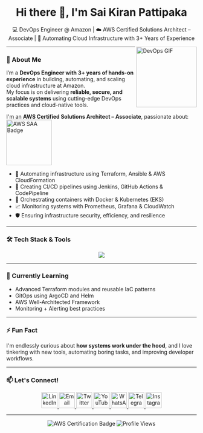 <h1 align="center">Hi there 👋, I'm Sai Kiran Pattipaka</h1>

<p align="center">
💻 DevOps Engineer @ Amazon | ☁️ AWS Certified Solutions Architect – Associate | 🔧 Automating Cloud Infrastructure with 3+ Years of Experience
</p>

<img align="right" src="https://www.zartis.com/wp-content/uploads/2024/02/continuous-devops-cycle.gif" height="160" alt="DevOps GIF"/>

---

### 🚀 About Me

I’m a **DevOps Engineer with 3+ years of hands-on experience** in building, automating, and scaling cloud infrastructure at Amazon.  
My focus is on delivering **reliable, secure, and scalable systems** using cutting-edge DevOps practices and cloud-native tools.

I'm an **AWS Certified Solutions Architect – Associate**, passionate about:
<img src="https://d1.awsstatic.com/training-and-certification/Certification%20Badges/AWS-Certified_Solutions-Architect_Associate_512x512.png" width="120" alt="AWS SAA Badge"/>

- 🧠 Automating infrastructure using Terraform, Ansible & AWS CloudFormation  
- 🚀 Creating CI/CD pipelines using Jenkins, GitHub Actions & CodePipeline  
- 🐳 Orchestrating containers with Docker & Kubernetes (EKS)  
- 📈 Monitoring systems with Prometheus, Grafana & CloudWatch  
- 🛡️ Ensuring infrastructure security, efficiency, and resilience

---

### 🛠️ Tech Stack & Tools

<div align="center">
  <img src="https://skillicons.dev/icons?i=linux,bash,git,github,gitlab,jenkins,ansible,terraform,docker,kubernetes,aws,py" />
</div>

---

### 🌱 Currently Learning

- Advanced Terraform modules and reusable IaC patterns  
- GitOps using ArgoCD and Helm  
- AWS Well-Architected Framework  
- Monitoring + Alerting best practices  

---

### ⚡ Fun Fact

I'm endlessly curious about **how systems work under the hood**, and I love tinkering with new tools, automating boring tasks, and improving developer workflows.

---

### 📫 Let's Connect!

<div align="center">
  <a href="https://linkedin.com/in/saikiranpattipaka" target="_blank">
    <img src="https://raw.githubusercontent.com/maurodesouza/profile-readme-generator/master/src/assets/icons/social/linkedin/default.svg" width="42" alt="LinkedIn" />
  </a>
  <a href="mailto:saikiranpattipaka@outlook.com" target="_blank">
    <img src="https://raw.githubusercontent.com/maurodesouza/profile-readme-generator/master/src/assets/icons/social/gmail/default.svg" width="42" alt="Email" />
  </a>
  <a href="https://twitter.com/yourhandle" target="_blank">
    <img src="https://raw.githubusercontent.com/maurodesouza/profile-readme-generator/master/src/assets/icons/social/twitter/default.svg" width="42" alt="Twitter" />
  </a>
  <a href="https://www.youtube.com/channel/yourchannel" target="_blank">
    <img src="https://raw.githubusercontent.com/maurodesouza/profile-readme-generator/master/src/assets/icons/social/youtube/default.svg" width="42" alt="YouTube" />
  </a>
  <a href="https://wa.me/919618661434" target="_blank">
    <img src="https://raw.githubusercontent.com/maurodesouza/profile-readme-generator/master/src/assets/icons/social/whatsapp/default.svg" width="42" alt="WhatsApp" />
  </a>
  <a href="https://t.me/saikiranpattipaka" target="_blank">
    <img src="https://raw.githubusercontent.com/maurodesouza/profile-readme-generator/master/src/assets/icons/social/telegram/default.svg" width="42" alt="Telegram" />
  </a>
  <a href="https://www.instagram.com/saikiranpattipaka" target="_blank">
    <img src="https://raw.githubusercontent.com/maurodesouza/profile-readme-generator/master/src/assets/icons/social/instagram/default.svg" width="42" alt="Instagram" />
  </a>
</div>

---

<!-- Badges (Optional) -->
<p align="center">
  <img src="https://img.shields.io/badge/AWS-Certified%20Solutions%20Architect%20--%20Associate-orange?style=for-the-badge&logo=amazonaws&logoColor=white" alt="AWS Certification Badge"/>
  <img src="https://komarev.com/ghpvc/?username=saikiranpattipaka&style=flat-square&color=blue" alt="Profile Views"/>
</p>


